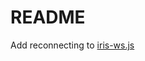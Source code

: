# README #

Add reconnecting to [iris-ws.js](https://raw.githubusercontent.com/kataras/go-websocket/master/client.ts)

